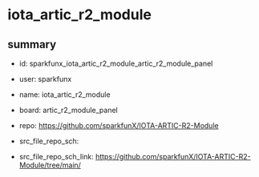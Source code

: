 # iota_artic_r2_module
 
## summary 
* id: sparkfunx_iota_artic_r2_module_artic_r2_module_panel
* user: sparkfunx
* name: iota_artic_r2_module
* board: artic_r2_module_panel
* repo: https://github.com/sparkfunX/IOTA-ARTIC-R2-Module



* src_file_repo_sch: 
* src_file_repo_sch_link: https://github.com/sparkfunX/IOTA-ARTIC-R2-Module/tree/main/






